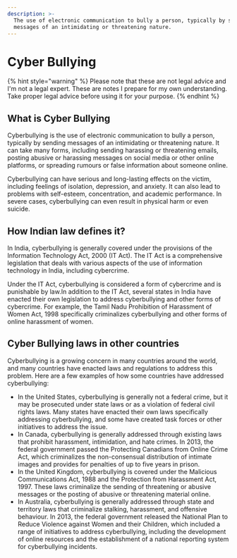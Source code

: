 ```yaml
---
description: >-
  The use of electronic communication to bully a person, typically by sending
  messages of an intimidating or threatening nature.
---
```


# Cyber Bullying

{% hint style="warning" %}
Please note that these are not legal advice and I'm not a legal expert. These are notes I prepare for my own understanding. Take proper legal advice before using it for your purpose.
{% endhint %}

## What is Cyber Bullying

Cyberbullying is the use of electronic communication to bully a person, typically by sending messages of an intimidating or threatening nature. It can take many forms, including sending harassing or threatening emails, posting abusive or harassing messages on social media or other online platforms, or spreading rumours or false information about someone online.

Cyberbullying can have serious and long-lasting effects on the victim, including feelings of isolation, depression, and anxiety. It can also lead to problems with self-esteem, concentration, and academic performance. In severe cases, cyberbullying can even result in physical harm or even suicide.

## How Indian law defines it?

In India, cyberbullying is generally covered under the provisions of the Information Technology Act, 2000 (IT Act). The IT Act is a comprehensive legislation that deals with various aspects of the use of information technology in India, including cybercrime.

Under the IT Act, cyberbullying is considered a form of cybercrime and is punishable by law.In addition to the IT Act, several states in India have enacted their own legislation to address cyberbullying and other forms of cybercrime. For example, the Tamil Nadu Prohibition of Harassment of Women Act, 1998 specifically criminalizes cyberbullying and other forms of online harassment of women.

## Cyber Bullying laws in other countries

Cyberbullying is a growing concern in many countries around the world, and many countries have enacted laws and regulations to address this problem. Here are a few examples of how some countries have addressed cyberbullying:

* In the United States, cyberbullying is generally not a federal crime, but it may be prosecuted under state laws or as a violation of federal civil rights laws. Many states have enacted their own laws specifically addressing cyberbullying, and some have created task forces or other initiatives to address the issue.
* In Canada, cyberbullying is generally addressed through existing laws that prohibit harassment, intimidation, and hate crimes. In 2013, the federal government passed the Protecting Canadians from Online Crime Act, which criminalizes the non-consensual distribution of intimate images and provides for penalties of up to five years in prison.
* In the United Kingdom, cyberbullying is covered under the Malicious Communications Act, 1988 and the Protection from Harassment Act, 1997. These laws criminalize the sending of threatening or abusive messages or the posting of abusive or threatening material online.
* In Australia, cyberbullying is generally addressed through state and territory laws that criminalize stalking, harassment, and offensive behaviour. In 2013, the federal government released the National Plan to Reduce Violence against Women and their Children, which included a range of initiatives to address cyberbullying, including the development of online resources and the establishment of a national reporting system for cyberbullying incidents.
